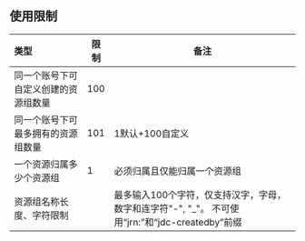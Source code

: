 ## **使用限制**

|         **类型**      |   **限制**           | **备注**           |
| :------------ | ----------------- | ---------------- |
|   同一个账号下可自定义创建的资源组数量   | 100 |    |
|   同一个账号下可最多拥有的资源组数量   | 101 | 1默认+100自定义   |
|   一个资源归属多少个资源组   | 1  |  必须归属且仅能归属一个资源组  |
|   资源组名称长度、字符限制   |   |  最多输入100个字符，仅支持汉字，字母，数字和连字符"-", "_"。 不可使用“jrn:”和“jdc-createdby”前缀  |
